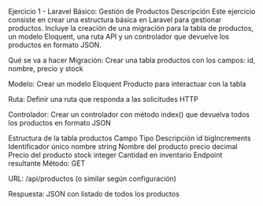 Ejercicio 1 - Laravel Básico: Gestión de Productos
Descripción
Este ejercicio consiste en crear una estructura básica en Laravel para gestionar productos. Incluye la creación de una migración para la tabla de productos, un modelo Eloquent, una ruta API y un controlador que devuelve los productos en formato JSON.

Qué se va a hacer
Migración: Crear una tabla productos con los campos: id, nombre, precio y stock

Modelo: Crear un modelo Eloquent Producto para interactuar con la tabla

Ruta: Definir una ruta que responda a las solicitudes HTTP

Controlador: Crear un controlador con método index() que devuelva todos los productos en formato JSON

Estructura de la tabla productos
Campo	Tipo	Descripción
id	bigIncrements	Identificador único
nombre	string	Nombre del producto
precio	decimal	Precio del producto
stock	integer	Cantidad en inventario
Endpoint resultante
Método: GET

URL: /api/productos (o similar según configuración)

Respuesta: JSON con listado de todos los productos
